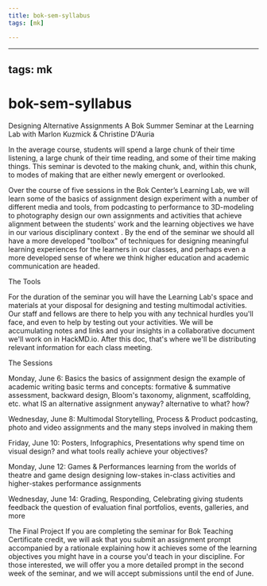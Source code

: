 ```yaml
---
title: bok-sem-syllabus
tags: [mk]

---
```


---
tags: mk
---

# bok-sem-syllabus

Designing 
Alternative 
Assignments
A Bok Summer Seminar at the Learning Lab
with Marlon Kuzmick & Christine D'Auria


In the average course, students will spend a large chunk of their time listening, a large chunk of their time reading, and some of their time making things. This seminar is devoted to the making chunk, and, within this chunk, to modes of making that are either newly emergent or overlooked.

Over the course of five sessions in the Bok Center’s Learning Lab, we will
learn some of the basics of assignment design
experiment with a number of different media and tools, from podcasting to performance to 3D-modeling to photography
design our own assignments and activities that achieve alignment between the students' work and the learning objectives we have in our various disciplinary context . 
By the end of the seminar we should all have a more developed "toolbox" of techniques for designing meaningful learning experiences for the learners in our classes, and perhaps even a more developed sense of where we think higher education and academic communication are headed.

The Tools

For the duration of the seminar you will have the Learning Lab's space and materials at your disposal for designing and testing multimodal activities. Our staff and fellows are there to help you with any technical hurdles you'll face, and even to help by testing out your activities. We will be accumulating notes and links and your insights in a collaborative document we'll work on in HackMD.io.  After this doc, that's where we'll be distributing relevant information for each class meeting.


The Sessions

Monday, June 6: Basics
the basics of assignment design
the example of academic writing
basic terms and concepts: formative & summative assessment, backward design, Bloom's taxonomy, alignment, scaffolding, etc.
what IS an alternative assignment anyway? alternative to what? how?

Wednesday, June 8: Multimodal Storytelling, Process & Product
podcasting, photo and video assignments and the many steps involved in making them

Friday, June 10: Posters, Infographics, Presentations
why spend time on visual design?
and what tools really achieve your objectives?

Monday, June 12: Games & Performances
learning from the worlds of theatre and game design
designing low-stakes in-class activities and higher-stakes performance assignments

Wednesday, June 14: Grading, Responding, Celebrating
giving students feedback
the question of evaluation
final portfolios, events, galleries, and more


The Final Project
If you are completing the seminar for Bok Teaching Certificate credit, we will ask that you submit an assignment prompt accompanied by a rationale explaining how it achieves some of the learning objectives you might have in a course you'd teach in your discipline. For those interested, we will offer you a more detailed prompt in the second week of the seminar, and we will accept submissions until the end of June.


